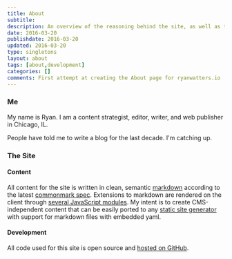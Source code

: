 ```yaml
---
title: About
subtitle:
description: An overview of the reasoning behind the site, as well as the development and design specifications for ryanwatters.io.
date: 2016-03-20
publishdate: 2016-03-20
updated: 2016-03-20
type: singletons
layout: about
tags: [about,development]
categories: []
comments: First attempt at creating the About page for ryanwatters.io
---
```


### Me

My name is Ryan. I am a content strategist, editor, writer, and web publisher in Chicago, IL.

People have told me to write a blog for the last decade. I'm catching up.

### The Site

#### Content

All content for the site is written in clean, semantic [markdown](https://daringfireball.net/projects/markdown/) according to the latest [commonmark spec](http://spec.commonmark.org/). Extensions to markdown are rendered on the client through [several JavaScript modules](https://github.com/rdwatters/ryanwattersme/tree/master/assets/js/modules). My intent is to create CMS-independent content that can be easily ported to any [static site generator](https://www.staticgen.com/) with support for markdown files with embedded yaml.

#### Development

All code used for this site is open source and [hosted on GitHub](https://www.github.com/rdwatters/ryanwattersme).



